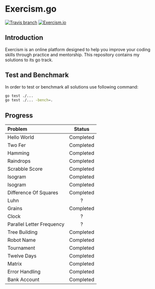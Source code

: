 # Exercism.go
[![Travis branch](https://img.shields.io/travis/com/1995parham/Exercism.go/master.svg?style=flat-square)](https://travis-ci.com/1995parham/Exercism.go)
[![Exercism.io](https://img.shields.io/badge/exercism.io-1995parham-orange.svg?style=flat-square)](https://exercism.io/profiles/1995parham)

## Introduction
Exercism is an online platform designed to help you improve your coding skills through practice and mentorship.
This repository contains my solutions to its go track.

## Test and Benchmark
In order to test or benchmark all solutions use following command:

```sh
go test ./...
go test ./... -bench=.
```

## Progress

| Problem        | Status    |
|:-------------- |:---------:|
| Hello World    | Completed |
| Two Fer        | Completed |
| Hamming        | Completed |
| Raindrops      | Completed |
| Scrabble Score | Completed |
| Isogram        | Completed |
| Isogram        | Completed |
| Difference Of Squares | Completed |
| Luhn           | ?         |
| Grains         | Completed |
| Clock          | ?         |
| Parallel Letter Frequency | ? |
| Tree Building  | Completed |
| Robot Name     | Completed |
| Tournament     | Completed |
| Twelve Days    | Completed |
| Matrix         | Completed |
| Error Handling | Completed |
| Bank Account   | Completed |

